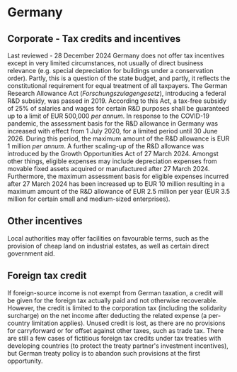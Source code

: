 # Germany
## Corporate - Tax credits and incentives
Last reviewed - 28 December 2024
Germany does not offer tax incentives except in very limited circumstances, not usually of direct business relevance (e.g. special depreciation for buildings under a conservation order). Partly, this is a question of the state budget, and partly, it reflects the constitutional requirement for equal treatment of all taxpayers.
The German Research Allowance Act (_Forschungszulagengesetz_), introducing a federal R&D subsidy, was passed in 2019. According to this Act, a tax-free subsidy of 25% of salaries and wages for certain R&D purposes shall be guaranteed up to a limit of EUR 500,000 _per annum_.
In response to the COVID-19 pandemic, the assessment basis for the R&D allowance in Germany was increased with effect from 1 July 2020, for a limited period until 30 June 2026. During this period, the maximum amount of the R&D allowance is EUR 1 million _per annum_.
A further scaling-up of the R&D allowance was introduced by the Growth Opportunities Act of 27 March 2024. Amongst other things, eligible expenses may include depreciation expenses from movable fixed assets acquired or manufactured after 27 March 2024.
Furthermore, the maximum assessment basis for eligible expenses incurred after 27 March 2024 has been increased up to EUR 10 million resulting in a maximum amount of the R&D allowance of EUR 2.5 million per year (EUR 3.5 million for certain small and medium-sized enterprises).
## Other incentives
Local authorities may offer facilities on favourable terms, such as the provision of cheap land on industrial estates, as well as certain direct government aid.
## Foreign tax credit
If foreign-source income is not exempt from German taxation, a credit will be given for the foreign tax actually paid and not otherwise recoverable. However, the credit is limited to the corporation tax (including the solidarity surcharge) on the net income after deducting the related expense (a per-country limitation applies). Unused credit is lost, as there are no provisions for carryforward or for offset against other taxes, such as trade tax. There are still a few cases of fictitious foreign tax credits under tax treaties with developing countries (to protect the treaty partner's investment incentives), but German treaty policy is to abandon such provisions at the first opportunity.
